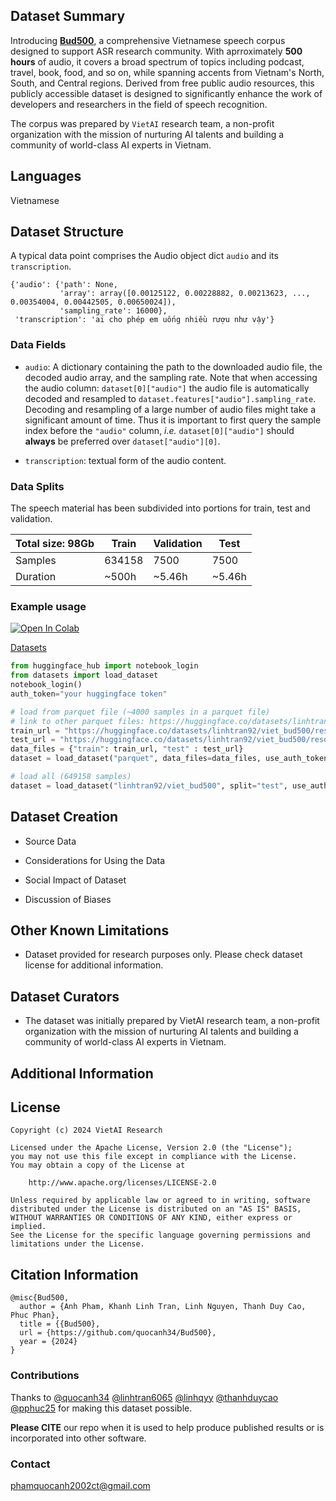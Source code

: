 ## Dataset Summary

Introducing [**Bud500**](https://huggingface.co/datasets/linhtran92/viet_bud500), a comprehensive Vietnamese speech corpus designed to support ASR research community. With aprroximately **500 hours** of audio, it covers a broad spectrum of topics including podcast, travel, book, food, and so on, while spanning accents from Vietnam's North, South, and Central regions. Derived from free public audio resources, this publicly accessible dataset is designed to significantly enhance the work of developers and researchers in the field of speech recognition.

The corpus was prepared by `VietAI` research team, a non-profit organization with the mission of nurturing AI talents and building a community of world-class AI experts in Vietnam.


## Languages

Vietnamese


## Dataset Structure

A typical data point comprises the Audio object dict `audio` and its `transcription`.

```
{'audio': {'path': None,
           'array': array([0.00125122, 0.00228882, 0.00213623, ..., 0.00354004, 0.00442505, 0.00650024]),
           'sampling_rate': 16000},
 'transcription': 'ai cho phép em uống nhiều rượu như vậy'} 
```

### Data Fields

- `audio`: A dictionary containing the path to the downloaded audio file, the decoded audio array, and the sampling rate. Note that when accessing the audio column: `dataset[0]["audio"]` the audio file is automatically decoded and resampled to `dataset.features["audio"].sampling_rate`. Decoding and resampling of a large number of audio files might take a significant amount of time. Thus it is important to first query the sample index before the `"audio"` column, *i.e.* `dataset[0]["audio"]` should **always** be preferred over `dataset["audio"][0]`.

- `transcription`: textual form of the audio content.

### Data Splits

The speech material has been subdivided into portions for train, test and validation.

| Total size: 98Gb | Train  | Validation  |  Test  |
| ---------------- | -----  | ----------- | ------ |
| Samples          | 634158 |     7500    |  7500  |  
| Duration         | ~500h  |    ~5.46h   | ~5.46h |

### Example usage
[![Open In Colab](https://colab.research.google.com/assets/colab-badge.svg)](https://colab.research.google.com/drive/1nNtQnwwA4YG_fhGMb1yV1GR-h0TqsWKc?usp=sharing)

<!-- [![Open In Huggingface](https://huggingface.co/datasets/huggingface/brand-assets/resolve/main/hf-logo-with-title.svg)](https://huggingface.co/datasets/linhtran92/viet_bud500) -->

[Datasets](https://huggingface.co/datasets/linhtran92/viet_bud500)

```python
from huggingface_hub import notebook_login
from datasets import load_dataset
notebook_login()
auth_token="your huggingface token"

# load from parquet file (~4000 samples in a parquet file)
# link to other parquet files: https://huggingface.co/datasets/linhtran92/viet_bud500/tree/main/data
train_url = "https://huggingface.co/datasets/linhtran92/viet_bud500/resolve/main/data/train-00000-of-00105-be5f872f8be772f5.parquet"
test_url = "https://huggingface.co/datasets/linhtran92/viet_bud500/resolve/main/data/test-00000-of-00002-531c1d81edb57297.parquet"
data_files = {"train": train_url, "test" : test_url}
dataset = load_dataset("parquet", data_files=data_files, use_auth_token=auth_token)

# load all (649158 samples)
dataset = load_dataset("linhtran92/viet_bud500", split="test", use_auth_token=auth_token)
```

## Dataset Creation

- Source Data

- Considerations for Using the Data

- Social Impact of Dataset

- Discussion of Biases

## Other Known Limitations

- Dataset provided for research purposes only. Please check dataset license for additional information. 

## Dataset Curators

- The dataset was initially prepared by VietAI research team, a non-profit organization with the mission of nurturing AI talents and building a community of world-class AI experts in Vietnam.

## Additional Information

## License
```
Copyright (c) 2024 VietAI Research

Licensed under the Apache License, Version 2.0 (the "License");
you may not use this file except in compliance with the License.
You may obtain a copy of the License at

    http://www.apache.org/licenses/LICENSE-2.0

Unless required by applicable law or agreed to in writing, software
distributed under the License is distributed on an "AS IS" BASIS,
WITHOUT WARRANTIES OR CONDITIONS OF ANY KIND, either express or implied.
See the License for the specific language governing permissions and
limitations under the License.
```

## Citation Information

```
@misc{Bud500,
  author = {Anh Pham, Khanh Linh Tran, Linh Nguyen, Thanh Duy Cao, Phuc Phan},
  title = {{Bud500},
  url = {https://github.com/quocanh34/Bud500},
  year = {2024}
}
```

### Contributions

Thanks to [@quocanh34](https://github.com/linhqyy) [@linhtran6065](https://github.com/linhtran6065) [@linhqyy](https://github.com/linhqyy) [@thanhduycao](https://github.com/thanhduycao) [@pphuc25](https://github.com/pphuc25) for making this dataset possible.

**Please CITE** our repo when it is used to help produce published results or is incorporated into other software.

### Contact 

phamquocanh2002ct@gmail.com